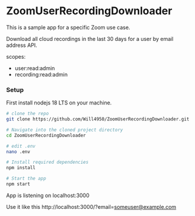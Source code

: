 # ZoomUserRecordingDownloader

This is a sample app for a specific Zoom use case.

Download all cloud recordings in the last 30 days for a user by email address API.

scopes:
- user:read:admin
- recording:read:admin

### Setup

First install nodejs 18 LTS on your machine.


```bash
# clone the repo
git clone https://github.com/Will4950/ZoomUserRecordingDownloader.git

# Navigate into the cloned project directory
cd ZoomUserRecordingDownloader

# edit .env
nano .env

# Install required dependencies
npm install 

# Start the app
npm start

```

App is listening on localhost:3000

Use it like this http://localhost:3000/?email=someuser@example.com

